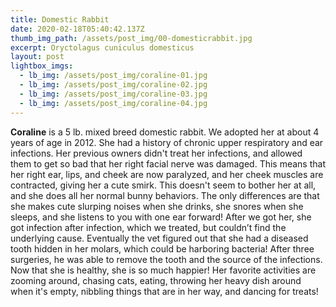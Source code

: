 ```yaml
---
title: Domestic Rabbit
date: 2020-02-18T05:40:42.137Z
thumb_img_path: /assets/post_img/00-domesticrabbit.jpg
excerpt: Oryctolagus cuniculus domesticus
layout: post
lightbox_imgs:
  - lb_img: /assets/post_img/coraline-01.jpg
  - lb_img: /assets/post_img/coraline-02.jpg
  - lb_img: /assets/post_img/coraline-03.jpg
  - lb_img: /assets/post_img/coraline-04.jpg
---
```


**Coraline** is a 5 lb. mixed breed domestic rabbit. We adopted her at about 4 years of age in 2012.
She had a history of chronic upper respiratory and ear infections. Her previous owners didn't
treat her infections, and allowed them to get so bad that her right facial nerve was damaged.
This means that her right ear, lips, and cheek are now paralyzed, and her cheek muscles are
contracted, giving her a cute smirk. This doesn't seem to bother her at all, and she does all her
normal bunny behaviors. The only differences are that she makes cute slurping noises when she
drinks, she snores when she sleeps, and she listens to you with one ear forward! After we got
her, she got infection after infection, which we treated, but couldn’t find the underlying
cause. Eventually the vet figured out that she had a diseased tooth hidden in her molars, which
could be harboring bacteria! After three surgeries, he was able to remove the tooth and the
source of the infections. Now that she is healthy, she is so much happier! Her favorite
activities are zooming around, chasing cats, eating, throwing her heavy dish around when it's
empty, nibbling things that are in her way, and dancing for treats!

